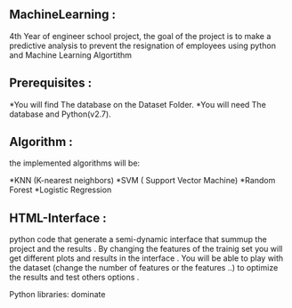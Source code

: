## MachineLearning :
 
4th Year of engineer school project, the goal of the project is to make a predictive analysis to prevent the resignation of employees using python and Machine Learning Algortithm

## Prerequisites :

*You will find The database on the Dataset Folder.
*You will need The database and Python(v2.7). 

## Algorithm :

the implemented algorithms will be:

*KNN (K-nearest neighbors)
*SVM ( Support Vector Machine)
*Random Forest
*Logistic Regression

## HTML-Interface :

python code that generate a semi-dynamic interface that summup the project and the results .
By changing the features of the trainig set you will get different plots and results in the interface .
You will be able to play with the dataset (change the number of features or the features ..) to optimize the results and test others options .

Python libraries: dominate 

 
